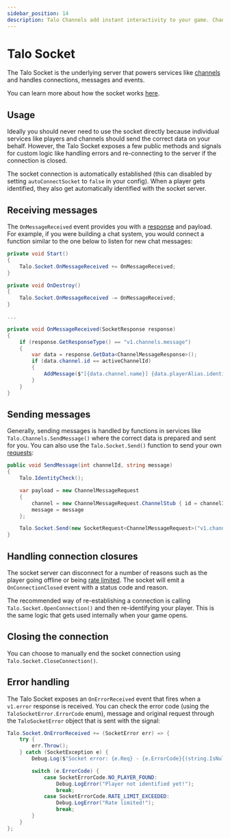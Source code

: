```yaml
---
sidebar_position: 14
description: Talo Channels add instant interactivity to your game. Channels can be used for player chats, sending event-based messages and more.
---
```


# Talo Socket

The Talo Socket is the underlying server that powers services like [channels](./channels.md) and handles connections, messages and events.

You can learn more about how the socket works [here](../sockets/intro.md).

## Usage

Ideally you should never need to use the socket directly because individual services like players and channels should send the correct data on your behalf. However, the Talo Socket exposes a few public methods and signals for custom logic like handling errors and re-connecting to the server if the connection is closed.

The socket connection is automatically established (this can disabled by setting `autoConnectSocket` to `false` in your config). When a player gets identified, they also get automatically identified with the socket server.

## Receiving messages

The `OnMessageReceived` event provides you with a [response](../sockets/responses.md) and payload. For example, if you were building a chat system, you would connect a function similar to the one below to listen for new chat messages:

```csharp
private void Start()
{
	Talo.Socket.OnMessageReceived += OnMessageReceived;
}

private void OnDestroy()
{
	Talo.Socket.OnMessageReceived -= OnMessageReceived;
}

...

private void OnMessageReceived(SocketResponse response)
{
	if (response.GetResponseType() == "v1.channels.message")
	{
		var data = response.GetData<ChannelMessageResponse>();
		if (data.channel.id == activeChannelId)
		{
			AddMessage($"[{data.channel.name}] {data.playerAlias.identifier}: {data.message}");
		}
	}
}
```

## Sending messages

Generally, sending messages is handled by functions in services like `Talo.Channels.SendMessage()` where the correct data is prepared and sent for you. You can also use the `Talo.Socket.Send()` function to send your own [requests](../sockets/requests.md):

```csharp
public void SendMessage(int channelId, string message)
{
	Talo.IdentityCheck();

	var payload = new ChannelMessageRequest
	{
		channel = new ChannelMessageRequest.ChannelStub { id = channelId },
		message = message
	};

	Talo.Socket.Send(new SocketRequest<ChannelMessageRequest>("v1.channels.message", payload));
}
```

## Handling connection closures

The socket server can disconnect for a number of reasons such as the player going offline or being [rate limited](../sockets/common-errors.md#rate-limit-exceeded). The socket will emit a `OnConnectionClosed` event with a status code and reason.

The recommended way of re-establishing a connection is calling `Talo.Socket.OpenConnection()` and then re-identifying your player. This is the same logic that gets used internally when your game opens.

## Closing the connection

You can choose to manually end the socket connection using `Talo.Socket.CloseConnection()`.

## Error handling

The Talo Socket exposes an `OnErrorReceived` event that fires when a `v1.error` response is received. You can check the error code (using the `TaloSocketError.ErrorCode` enum), message and original request through the `TaloSocketError` object that is sent with the signal:

```csharp
Talo.Socket.OnErrorReceived += (SocketError err) => {
	try {
		err.Throw();
	} catch (SocketException e) {
		Debug.Log($"Socket error: {e.Req} - {e.ErrorCode}{(string.IsNullOrEmpty(e.Cause) ? "" : " - " + e.Cause)}");

		switch (e.ErrorCode) {
			case SocketErrorCode.NO_PLAYER_FOUND:
				Debug.LogError("Player not identified yet!");
				break;
			case SocketErrorCode.RATE_LIMIT_EXCEEDED:
				Debug.LogError("Rate limited!");
				break;
		}
	}
};
```
